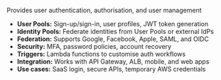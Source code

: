 Provides user authentication, authorisation, and user management
- **User Pools:** Sign-up/sign-in, user profiles, JWT token generation
- **Identity Pools:** Federate identities from User Pools or external IdPs
- **Federation:** Supports Google, Facebook, Apple, SAML, and OIDC
- **Security:** MFA, password policies, account recovery
- **Triggers:** Lambda functions to customise auth workflows
- **Integration:** Works with API Gateway, ALB, mobile, and web apps
- **Use cases:** SaaS login, secure APIs, temporary AWS credentials
